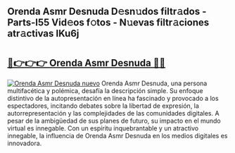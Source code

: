 ## Orenda Asmr Desnuda D𝚎sn𝚞dos filtr𝚊dos - Parts-I55 Vid𝚎os f𝚘tos - N𝚞evas filtr𝚊ciones atr𝚊ctivas IKu6j

# <h2><a href="http://mb1y8r.tromn.icu/?c=Orenda+Asmr+Desnuda">🔗👉👉👉 Orenda Asmr Desnuda 🔗🔗</a></h2>

[![Orenda Asmr Desnuda nuevo](https://i.imgur.com/pEAQMta.gif)](http://mb1y8r.tromn.icu/?c=Orenda+Asmr+Desnuda)
Orenda Asmr Desnuda, una persona multifacética y polémica, desafía la descripción simple. Su enfoque distintivo de la autopresentación en línea ha fascinado y provocado a los espectadores, incitando debates sobre la libertad de expresión, la autorrepresentación y las complejidades de las comunidades digitales. A pesar de la ambigüedad de sus planes de futuro, su impacto en el mundo virtual es innegable. Con un espíritu inquebrantable y un atractivo innegable, la influencia de Orenda Asmr Desnuda en los medios digitales es innovadora.
